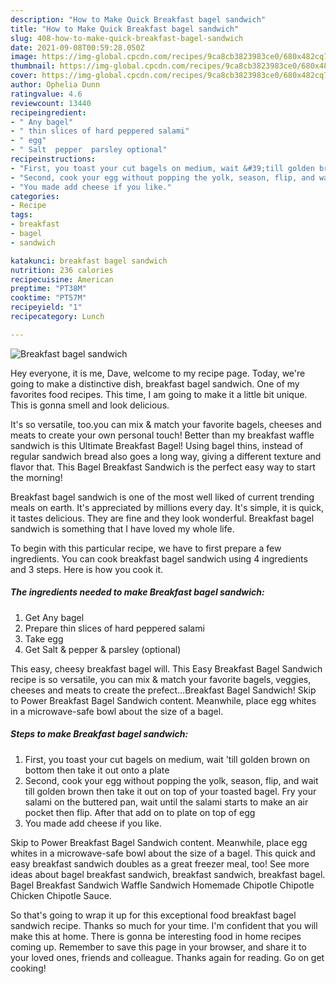 ```yaml
---
description: "How to Make Quick Breakfast bagel sandwich"
title: "How to Make Quick Breakfast bagel sandwich"
slug: 408-how-to-make-quick-breakfast-bagel-sandwich
date: 2021-09-08T00:59:28.050Z
image: https://img-global.cpcdn.com/recipes/9ca8cb3823983ce0/680x482cq70/breakfast-bagel-sandwich-recipe-main-photo.jpg
thumbnail: https://img-global.cpcdn.com/recipes/9ca8cb3823983ce0/680x482cq70/breakfast-bagel-sandwich-recipe-main-photo.jpg
cover: https://img-global.cpcdn.com/recipes/9ca8cb3823983ce0/680x482cq70/breakfast-bagel-sandwich-recipe-main-photo.jpg
author: Ophelia Dunn
ratingvalue: 4.6
reviewcount: 13440
recipeingredient:
- " Any bagel"
- " thin slices of hard peppered salami"
- " egg"
- " Salt  pepper  parsley optional"
recipeinstructions:
- "First, you toast your cut bagels on medium, wait &#39;till golden brown on bottom then take it out onto a plate"
- "Second, cook your egg without popping the yolk, season, flip, and wait till golden brown then take it out on top of your toasted bagel. Fry your salami on the buttered pan, wait until the salami starts to make an air pocket then flip. After that add on to plate on top of egg"
- "You made add cheese if you like."
categories:
- Recipe
tags:
- breakfast
- bagel
- sandwich

katakunci: breakfast bagel sandwich 
nutrition: 236 calories
recipecuisine: American
preptime: "PT38M"
cooktime: "PT57M"
recipeyield: "1"
recipecategory: Lunch

---
```



![Breakfast bagel sandwich](https://img-global.cpcdn.com/recipes/9ca8cb3823983ce0/680x482cq70/breakfast-bagel-sandwich-recipe-main-photo.jpg)

Hey everyone, it is me, Dave, welcome to my recipe page. Today, we're going to make a distinctive dish, breakfast bagel sandwich. One of my favorites food recipes. This time, I am going to make it a little bit unique. This is gonna smell and look delicious.

It&#39;s so versatile, too.you can mix &amp; match your favorite bagels, cheeses and meats to create your own personal touch! Better than my breakfast waffle sandwich is this Ultimate Breakfast Bagel! Using bagel thins, instead of regular sandwich bread also goes a long way, giving a different texture and flavor that. This Bagel Breakfast Sandwich is the perfect easy way to start the morning!

Breakfast bagel sandwich is one of the most well liked of current trending meals on earth. It's appreciated by millions every day. It's simple, it is quick, it tastes delicious. They are fine and they look wonderful. Breakfast bagel sandwich is something that I have loved my whole life.


To begin with this particular recipe, we have to first prepare a few ingredients. You can cook breakfast bagel sandwich using 4 ingredients and 3 steps. Here is how you cook it.

<!--inarticleads1-->

##### The ingredients needed to make Breakfast bagel sandwich:

1. Get  Any bagel
1. Prepare  thin slices of hard peppered salami
1. Take  egg
1. Get  Salt &amp; pepper &amp; parsley (optional)


This easy, cheesy breakfast bagel will. This Easy Breakfast Bagel Sandwich recipe is so versatile, you can mix &amp; match your favorite bagels, veggies, cheeses and meats to create the prefect…Breakfast Bagel Sandwich! Skip to Power Breakfast Bagel Sandwich content. Meanwhile, place egg whites in a microwave-safe bowl about the size of a bagel. 

<!--inarticleads2-->

##### Steps to make Breakfast bagel sandwich:

1. First, you toast your cut bagels on medium, wait &#39;till golden brown on bottom then take it out onto a plate
1. Second, cook your egg without popping the yolk, season, flip, and wait till golden brown then take it out on top of your toasted bagel. Fry your salami on the buttered pan, wait until the salami starts to make an air pocket then flip. After that add on to plate on top of egg
1. You made add cheese if you like.


Skip to Power Breakfast Bagel Sandwich content. Meanwhile, place egg whites in a microwave-safe bowl about the size of a bagel. This quick and easy breakfast sandwich doubles as a great freezer meal, too! See more ideas about bagel breakfast sandwich, breakfast sandwich, breakfast bagel. Bagel Breakfast Sandwich Waffle Sandwich Homemade Chipotle Chipotle Chicken Chipotle Sauce. 

So that's going to wrap it up for this exceptional food breakfast bagel sandwich recipe. Thanks so much for your time. I'm confident that you will make this at home. There is gonna be interesting food in home recipes coming up. Remember to save this page in your browser, and share it to your loved ones, friends and colleague. Thanks again for reading. Go on get cooking!
